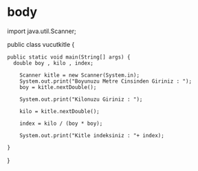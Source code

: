 # body
import java.util.Scanner;

public class vucutkitle {

    public static void main(String[] args) {
      double boy , kilo , index;

        Scanner kitle = new Scanner(System.in);
        System.out.print("Boyunuzu Metre Cinsinden Giriniz : ");
        boy = kitle.nextDouble();

        System.out.print("Kilonuzu Giriniz : ");

        kilo = kitle.nextDouble();

        index = kilo / (boy * boy);

        System.out.print("Kitle indeksiniz : "+ index);
        
    }
    
}
